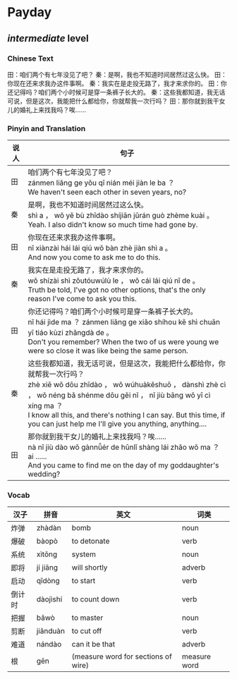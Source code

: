 # Payday
## *intermediate* level

### Chinese Text
田：咱们两个有七年没见了吧？
秦：是啊，我也不知道时间居然过这么快。
田：你现在还来求我办这件事啊。
秦：我实在是走投无路了，我才来求你的。
田：你还记得吗？咱们两个小时候可是穿一条裤子长大的。
秦：这些我都知道，我无话可说，但是这次，我能把什么都给你，你就帮我一次行吗？
田：那你就到我干女儿的婚礼上来找我吗？唉......

### Pinyin and Translation
|说人|句子|
|----|----|
|田|咱们两个有七年没见了吧？<br />zánmen liǎng ge yǒu qī nián méi jiàn le ba ？<br />We haven't seen each other in seven years, no?|
|秦|是啊，我也不知道时间居然过这么快。<br />shì a ， wǒ yě bù zhīdào shíjiān jūrán guò zhème kuài 。<br />Yeah. I also didn't know so much time had gone by.|
|田|你现在还来求我办这件事啊。<br />nǐ xiànzài hái lái qiú wǒ bàn zhè jiàn shì a 。<br />And now you come to ask me to do this.|
|秦|我实在是走投无路了，我才来求你的。<br />wǒ shízài shì zǒutóuwúlù le ， wǒ cái lái qiú nǐ de 。<br />Truth be told, I've got no other options, that's the only reason I've come to ask you this.|
|田|你还记得吗？咱们两个小时候可是穿一条裤子长大的。<br />nǐ hái jìde ma ？ zánmen liǎng ge xiǎo shíhou kě shì chuān yī tiáo kùzi zhǎngdà de 。<br />Don't you remember? When the two of us were young we were so close it was like being the same person.|
|秦|这些我都知道，我无话可说，但是这次，我能把什么都给你，你就帮我一次行吗？<br />zhè xiē wǒ dōu zhīdào ， wǒ wúhuàkěshuō ， dànshì zhè cì ， wǒ néng bǎ shénme dōu gěi nǐ ， nǐ jiù bāng wǒ yī cì xíng ma ？<br />I know all this, and there's nothing I can say. But this time, if you can just help me I'll give you anything, anything....|
|田|那你就到我干女儿的婚礼上来找我吗？唉......<br />nà nǐ jiù dào wǒ gànnǚér de hūnlǐ shàng lái zhǎo wǒ ma ？ ai ......<br />And you came to find me on the day of my goddaughter's wedding?|
### Vocab
|汉子|拼音|英文|词类|
|----|----|----|----|
|炸弹|zhàdàn|bomb|noun|
|爆破|bàopò|to detonate|verb|
|系统|xìtǒng|system|noun|
|即将|jí jiāng|will shortly|adverb|
|启动|qǐdòng|to start|verb|
|倒计时|dàojìshí|to count down|verb|
|把握|bǎwò|to master|noun|
|剪断|jiǎnduàn|to cut off|verb|
|难道|nándào|can it be that|adverb|
|根|gēn|(measure word for sections of wire)|measure word|